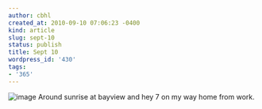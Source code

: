 ```yaml
---
author: cbhl
created_at: 2010-09-10 07:06:23 -0400
kind: article
slug: sept-10
status: publish
title: Sept 10
wordpress_id: '430'
tags:
- '365'
---
```


![image](//images.michael-chang.ca/blog/wp-content/uploads/2010/09/wpid-IMG_20100910_064908.jpg)
Around sunrise at bayview and hey 7 on my way home from work.
